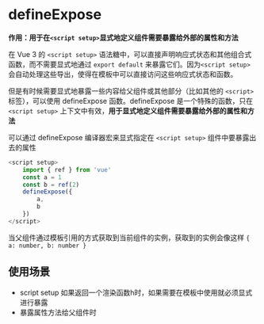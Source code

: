 # defineExpose

**作用：用于在`<script setup>`显式地定义组件需要暴露给外部的属性和方法**


在 Vue 3 的 `<script setup>` 语法糖中，可以直接声明响应式状态和其他组合式函数，而不需要显式地通过 `export default` 来暴露它们。因为`<script setup>` 会自动处理这些导出，使得在模板中可以直接访问这些响应式状态和函数。

但是有时候需要显式地暴露一些内容给父组件或其他部分（比如其他的 `<script>` 标签），可以使用 defineExpose 函数。defineExpose 是一个特殊的函数，只在 `<script setup>` 上下文中有效，**用于显式地定义组件需要暴露给外部的属性和方法**

可以通过 defineExpose 编译器宏来显式指定在 `<script setup>` 组件中要暴露出去的属性

```js
<script setup>
    import { ref } from 'vue'
    const a = 1
    const b = ref(2)
    defineExpose({
        a,
        b
    })
</script>
```
当父组件通过模板引用的方式获取到当前组件的实例，获取到的实例会像这样 `{ a: number, b: number }`

##  使用场景

- script setup 如果返回一个渲染函数h时，如果需要在模板中使用就必须显式进行暴露
- 暴露属性方法给父组件时



